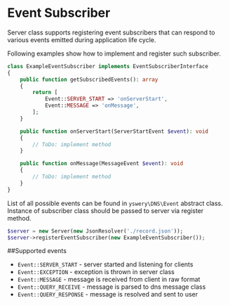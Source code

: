 # Event Subscriber

Server class supports registering event subscribers that can respond to various events emitted during application
life cycle.

Following examples show how to implement and register such subscriber.

```php
class ExampleEventSubscriber implements EventSubscriberInterface
{
    public function getSubscribedEvents(): array
    {
        return [
            Event::SERVER_START => 'onServerStart',
            Event::MESSAGE => 'onMessage',
        ];
    }

    public function onServerStart(ServerStartEvent $event): void
    {
        // ToDo: implement method
    }

    public function onMessage(MessageEvent $event): void
    {
        // ToDo: implement method
    }
}
```
List of all possible events can be found in `yswery\DNS\Event` abstract class.  
Instance of subscriber class should be passed to server via register method.

```php
$server = new Server(new JsonResolver('./record.json'));
$server->registerEventSubscriber(new ExampleEventSubscriber());
```
##Supported events

* `Event::SERVER_START` - server started and listening for clients
* `Event::EXCEPTION` - exception is thrown in server class
* `Event::MESSAGE` - message is received from client in raw format
* `Event::QUERY_RECEIVE` - message is parsed to dns message class
* `Event::QUERY_RESPONSE` - message is resolved and sent to user

